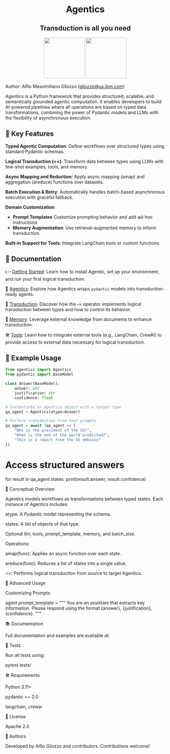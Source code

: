 <h1 align="center">Agentics</h1>
<h2 align="center">Transduction is all you need</h1>
<p align="center">
    <img src="image.png" height="128">
    <img src="image.png" height="128">
</p>

Author: Alfio Massimiliano Gliozzo (gliozzo@us.ibm.com)




Agentics is a Python framework that provides structured, scalable, and semantically grounded agentic computation. It enables developers to build AI-powered pipelines where all operations are based on typed data transformations, combining the power of Pydantic models and LLMs with the flexibility of asynchronous execution.

## 🚀 Key Features

**Typed Agentic Computation**: Define workflows over structured types using standard Pydantic schemas.

**Logical Transduction (<<)**: Transform data between types using LLMs with few-shot examples, tools, and memory.

**Async Mapping and Reduction**: Apply async mapping (amap) and aggregation (areduce) functions over datasets.

**Batch Execution & Retry**: Automatically handles batch-based asynchronous execution with graceful fallback.

**Domain Customization**
- **Prompt Templates**  Customize prompting behavior and add ad-hoc instructions
- **Memory Augmentation**: Use retrieval-augmented memory to inform transduction.

**Built-in Support for Tools**: Integrate LangChain tools or custom functions.


## 🚀 Documentation

👉 [Getting Started](docs/getting_started.md): Learn how to install Agentic, set up your environment, and run your first logical transduction.

🧠 [Agentics](docs/agentics.md): Explore how Agentics wraps `pydantic` models into transduction-ready agents. 

🔁 [Transduction](docs/transduction.md): Discover how the `<<` operator implements logical transduction between types and how to control its behavior.

🧬 [Memory](docs/memory.md): Leverage external knowledge from documents to enhance transduction.

🛠️ [Tools](docs/tools.md): Learn how to integrate external tools (e.g., LangChain, CrewAI) to provide access to external data necessary for logical transduction.

## 📘 Example Usage
```python
from agentics import Agentics
from pydantic import BaseModel

class Answer(BaseModel):
    answer: str
    justification: str
    confidence: float

# Instantiate an Agentics object with a target type
qa_agent = Agentics(atype=Answer)

# Perform transduction from text prompts
qa_agent = await (qa_agent << [
    "Who is the president of the US?",
    "When is the end of the world predicted?",
    "This is a report from the US embassy"
]) 
```

# Access structured answers
for result in qa_agent.states:
    print(result.answer, result.confidence)

🧠 Conceptual Overview

Agentics models workflows as transformations between typed states. Each instance of Agentics includes:

atype: A Pydantic model representing the schema.

states: A list of objects of that type.

Optional llm, tools, prompt_template, memory, and batch_size.

Operations:

amap(func): Applies an async function over each state.

areduce(func): Reduces a list of states into a single value.

<<: Performs logical transduction from source to target Agentics.

🔧 Advanced Usage

Customizing Prompts

agent.prompt_template = """
You are an assistant that extracts key information.
Please respond using the format {answer}, {justification}, {confidence}.
"""

📚 Documentation

Full documentation and examples are available at:  

🧪 Tests

Run all tests using:

pytest tests/

🛠️ Requirements

Python 3.11+

pydantic >= 2.0

langchain, crewai 

📄 License

Apache 2.0

👥 Authors

Developed by Alfio Gliozzo and contributors. Contributions welcome!
